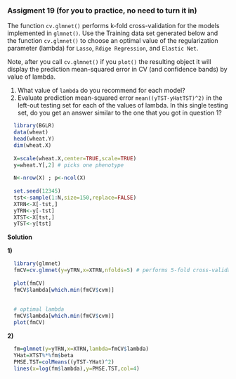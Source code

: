 ### Assigment 19 (for you to practice, no need to turn it in)

The function `cv.glmnet()` performs k-fold cross-validation for the models implemented in `glmnet()`. Use the Training data set generated below and the 
function `cv.glmnet()` to choose an optimal value of the regularization parameter (lambda) for `Lasso`, `Rdige Regression`, and `Elastic Net`.

Note, after you call `cv.glmnet()` if you `plot()` the resulting object it will display the prediction mean-squared error in CV (and confidence bands) by value of
lambda. 

1) What value of `lambda` do you recommend for each model?
2) Evaluate prediction mean-squared error `mean((yTST-yHatTST)^2)` in the left-out testing set for each of the values of lambda. In this single testing set, do you get an answer similar to the one that you got in question 1?

```r
  library(BGLR)
  data(wheat)
  head(wheat.Y)
  dim(wheat.X)
  
  X=scale(wheat.X,center=TRUE,scale=TRUE)
  y=wheat.Y[,2] # picks one phenotype
  
  N<-nrow(X) ; p<-ncol(X)
  
  set.seed(12345)
  tst<-sample(1:N,size=150,replace=FALSE)
  XTRN<-X[-tst,]
  yTRN<-y[-tst]
  XTST<-X[tst,]
  yTST<-y[tst]

```


**Solution**

**1)**

```r
  library(glmnet)
  fmCV=cv.glmnet(y=yTRN,x=XTRN,nfolds=5) # performs 5-fold cross-validation
   
  plot(fmCV)
  fmCV$lambda[which.min(fmCV$cvm)]
   
   
  # optimal lambda
  fmCV$lambda[which.min(fmCV$cvm)]
  plot(fmCV) 

```

**2)**
```r
  fm=glmnet(y=yTRN,x=XTRN,lambda=fmCV$lambda)
  YHat=XTST%*%fm$beta
  PMSE.TST=colMeans((yTST-YHat)^2)
  lines(x=log(fm$lambda),y=PMSE.TST,col=4)
```
